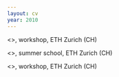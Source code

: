 ```yaml
---
layout: cv
year: 2010
---
```


<<Projected Realities>>, workshop, ETH Zurich (CH)

<<Visualising and Simulating Future Cities>>, summer school, ETH Zurich (CH)

<<Articulating Urban Complexities>>, workshop, ETH Zurich (CH)







